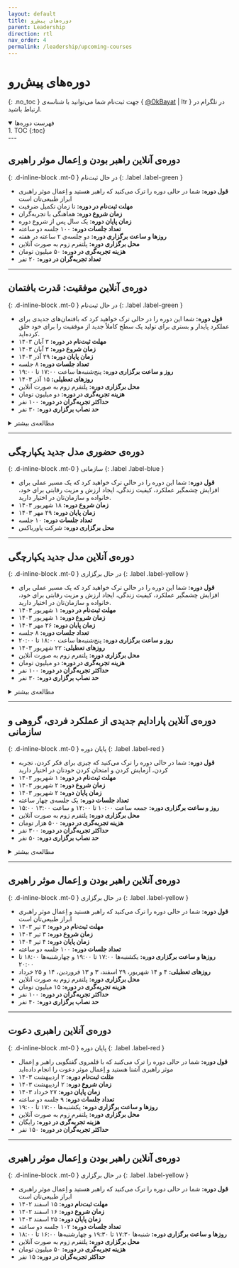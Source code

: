 ```yaml
---
layout: default
title: دوره‌های پیش‌رو
parent: Leadership
direction: rtl
nav_order: 4
permalink: /leadership/upcoming-courses
---
```


# دوره‌های پیش‌رو
{: .no_toc }
جهت ثبت‌نام شما می‌توانید با شناسه‌ی { [@OkBayat](https://t.me/OKBayat) | ltr } در تلگرام در ارتباط باشید.

<details open markdown="block">
  <summary>فهرست دوره‌ها</summary>
  1. TOC
  {:toc}
</details>
---


## دوره‌ی آنلاین راهبر بودن و اِعمال موثر راهبری
{: .d-inline-block .mt-0 }
در حال ثبت‌نام
{: .label .label-green }

- **قول دوره:** شما در حالی دوره را ترک می‌کنید که راهبر هستید و اِعمال موثر راهبری ابراز طبیعی‌تان است
- **مهلت ثبت‌نام در دوره:** تا زمان تکمیل ضرفیت
- **زمان شروع دوره:** هماهنگی با تجربه‌گران
- **زمان پایان دوره:** یک سال پس از شروع دوره
- **تعداد جلسات دوره:** ۱۰۰ جلسه دو ساعته
- **روزها و ساعت برگزاری دوره:** دو جلسه‌ی ۲ ساعته در هفته
- **محل برگزاری دوره:** پلتفرم زوم به صورت آنلاین
- **هزینه تجربه‌گری در دوره:** ۵۰ میلیون تومان
- **تعداد تجربه‌گران در دوره:** ۲۰ نفر

---

## دوره‌ی آنلاین موفقیت: قدرت بافتمان
{: .d-inline-block .mt-0 }
در حال ثبت‌نام
{: .label .label-green }

- **قول دوره:** شما این دوره را در حالی ترک خواهید کرد که بافتمان‌های جدیدی برای عملکرد پایدار و بستری برای تولید یک سطح کاملاً جدید از موفقیت را برای خود خلق کرده‌اید.
- **مهلت ثبت‌نام در دوره:** ۳ آبان ۱۴۰۳
- **زمان شروع دوره:** ۳ آبان ۱۴۰۳
- **زمان پایان دوره:** ۲۹ آذر ۱۴۰۳
- **تعداد جلسات دوره:** ۸ جلسه
- **روز و ساعت برگزاری دوره:** پنج‌شنبه‌ها ساعت ۱۷:۰۰ تا ۱۹:۰۰
- **روز‌های تعطیلی:** ۱۵ آذر ۱۴۰۳
- **محل برگزاری دوره:** پلتفرم زوم به صورت آنلاین
- **هزینه تجربه‌گری در دوره:** دو میلیون تومان
- **حداکثر تجربه‌گران در دوره:** ۱۰۰ نفر
- **حد نصاب برگزاری دوره:** ۳۰ نفر

<details markdown="block">
  <summary>مطالعه‌ی بیشتر</summary>

بسیاری از ما با مقایسه خود با دیگران، نگه داشتن گفتگوهای قدیمی، یا برآورده نکردن انتظارات خود یا دیگران، خود را تضعیف می‌کنیم. ممکن است به هزاران کتاب، ویدیو، و سمینار درباره موفقیت—چگونگی پیشرفت، چگونگی کسب برتری—بپردازیم. در حالی که ممکن است ابزارهای مفیدی بیاموزیم و بهبودهایی را ببینیم، این درون یک بافتمان موجود رخ می‌دهد—که اغلب از آن بی‌خبر هستیم.

اگر فرض را بر این بگیرید که زندگی درون بافت‌هایی که نگه می‌داریم رخ می‌دهد، آنچه آشکار می‌شود این است که آن بافتمان‌ها شکل‌دهنده آن چیزی هستند که فکر می‌کنیم می‌توانیم یا نمی‌توانیم انجام دهیم. همان‌طور که این بافتمان‌های پیش‌فرض می‌توانند ما را محدود و گرفتار نگه دارند، بافتمان‌های خلق شده یا ابداع شده می‌توانند آزادی، قدرت و موفقیت را ممکن سازند.

این دوره مجموعه‌ای از نکات و ابزارهای موفقیت را ارائه نمی‌دهد. بلکه، شما یک بافتمان جدید ایجاد خواهید کرد که عملکرد پایدار و بستری برای تولید یک سطح کاملاً جدید از موفقیت را امکان‌پذیر می‌سازد. این دوره، برای افرادی است که به دنبال گسترش مرزهای آنچه می‌دانند ممکن است، می‌باشد.
</details>

---

## دوره‌ی حضوری مدل جدید یکپارچگی
{: .d-inline-block .mt-0 }
سازمانی
{: .label .label-blue }

- **قول دوره:** شما این دوره را در حالی ترک خواهید کرد که یک مسیر عملی برای افزایش چشمگیر عملکرد، کیفیت زندگی، ایجاد ارزش و مزیت رقابتی برای خود، خانواده و سازمان‌تان در اختیار دارید. 
- **زمان شروع دوره:** ۱۸ شهریور ۱۴۰۳
- **زمان پایان دوره:** ۲۹ مهر ۱۴۰۳
- **تعداد جلسات دوره:** ۱۰ جلسه
- **محل برگزاری دوره:** شرکت پاورباکس

---

## دوره‌ی آنلاین مدل جدید یکپارچگی
{: .d-inline-block .mt-0 }
در حال برگزاری
{: .label .label-yellow }

- **قول دوره:** شما این دوره را در حالی ترک خواهید کرد که یک مسیر عملی برای افزایش چشمگیر عملکرد، کیفیت زندگی، ایجاد ارزش و مزیت رقابتی برای خود، خانواده و سازمان‌تان در اختیار دارید. 
- **مهلت ثبت‌نام در دوره:** ۱ شهریور ۱۴۰۳
- **زمان شروع دوره:** ۱ شهریور ۱۴۰۳
- **زمان پایان دوره:** ۲۶ مهر ۱۴۰۳
- **تعداد جلسات دوره:** ۸ جلسه
- **روز و ساعت برگزاری دوره:** پنج‌شنبه‌ها ساعت ۱۸:۰۰ تا ۲۰:۰۰
- **روز‌های تعطیلی:** ۲۲ شهریور ۱۴۰۳
- **محل برگزاری دوره:** پلتفرم زوم به صورت آنلاین
- **هزینه تجربه‌گری در دوره:** دو میلیون تومان
- **حداکثر تجربه‌گران در دوره:** ۱۰۰ نفر
- **حد نصاب برگزاری دوره:** ۳۰ نفر

<details markdown="block">
  <summary>مطالعه‌ی بیشتر</summary>

در این دوره آموزشی منحصر به فرد، شرکت‌کنندگان با مدل جدیدی از یکپارچگی آشنا می‌شوند که توانمندی‌های قابل توجهی را برای افزایش عملکرد فردی، گروهی و سازمانی فراهم می‌کند. این مدل، رابطه علّی بین یکپارچگی و عملکرد را روشن می‌سازد و دسترسی به این رابطه را برای افزایش کیفیت زندگی و ایجاد ارزش ارائه می‌دهد.

**اهداف دوره:**

1. افزایش عملکرد: شرکت‌کنندگان خواهند آموخت که چگونه با استفاده از مدل یکپارچگی، عملکرد خود و سازمانشان را به طور قابل توجهی بهبود بخشند.
2. بهبود کیفیت زندگی: این دوره راهکارهایی عملی برای افزایش کیفیت زندگی، شادی و رفاه شخصی ارائه می‌دهد.
3. ایجاد ارزش: یادگیری ایجاد ارزش در سازمان‌ها از طریق یکپارچگی و عملکرد بهینه.
4. تقویت روابط اجتماعی: توانمندسازی افراد برای ایجاد و حفظ روابط اجتماعی سالم و قابل اعتماد.

**محتوای دوره:**

1. مبانی یکپارچگی:
   - تعریف و تبیین یکپارچگی
   - بررسی رابطه بین یکپارچگی و عملکرد
   - تاثیر یکپارچگی بر کیفیت زندگی

2. یکپارچگی فردی:
   - نقش کلمات و تعهدات فردی
   - چگونگی حفظ یکپارچگی در مواجهه با چالش‌ها
   - تاثیر یکپارچگی بر اعتماد به نفس و خودباوری

3. یکپارچگی گروهی و سازمانی:
   - تعریف یکپارچگی در گروه‌ها و سازمان‌ها
   - نقش ارتباطات در حفظ یکپارچگی سازمانی
   - چگونگی ایجاد یک محیط کاری یکپارچه و هماهنگ

4. مدیریت اصول اخلاقی و قانونی:
   - بررسی اصول اخلاقی و قانونی در محیط کار
   - راهکارهای حفظ یکپارچگی در مواجهه با اصول‌ اخلاقی
   - نمونه‌هایی از مدیریت اصول اخلاقی با حفظ یکپارچگی

**روش‌های آموزشی:**

- جلسات آموزشی تئوری
- کارگاه‌های عملی
- بحث و تبادل نظر گروهی
- مطالعات موردی و مثال‌های واقعی

**مزایای تجربه‌گری در دوره:**

- دستیابی به ابزارها و تکنیک‌های عملی برای افزایش عملکرد
- بهبود قابل توجه در کیفیت زندگی و رضایت شغلی
- توانایی ایجاد و حفظ روابط قابل اعتماد در محیط کار و زندگی شخصی
- افزایش اعتماد به نفس و خودباوری از طریق حفظ یکپارچگی


با شرکت در این دوره، شما با یک مدل جدید و عملی آشنا خواهید شد که مسیرهای عملیاتی برای افزایش عملکرد، کیفیت زندگی، و ایجاد ارزش را برای شما، خانواده‌تان و سازمانتان فراهم می‌کند.

</details>

---

## دوره‌ی آنلاین پارادایم جدیدی از عملکرد فردی، گروهی و سازمانی
{: .d-inline-block .mt-0 }
پایان دوره
{: .label .label-red }

- **قول دوره:** شما در حالی دوره را ترک می‌کنید که چیزی برای فکر کردن، تجربه‌ کردن، آزمایش کردن و امتحان کردن خودتان در اختیار دارید
- **مهلت ثبت‌نام در دوره:** ۱ شهریور ۱۴۰۳
- **زمان شروع دوره:** ۲ شهریور ۱۴۰۳
- **زمان پایان دوره:** ۲ شهریور ۱۴۰۳
- **تعداد جلسات دوره:** یک جلسه‌ی چهار ساعته
- **روز و ساعت برگزاری دوره:** جمعه ساعت ۱۰:۰۰ تا ۱۲:۰۰ و ساعت ۱۳:۰۰ ۱۵:۰۰
- **محل برگزاری دوره:** پلتفرم زوم به صورت آنلاین
- **هزینه تجربه‌گری در دوره:** ۵۰۰ هزار تومان
- **حداکثر تجربه‌گران در دوره:** ۳۰۰ نفر
- **حد نصاب برگزاری دوره:** ۵۰ نفر

<details markdown="block">
  <summary>مطالعه‌ی بیشتر</summary>

آیا تا به حال از خود پرسیده‌اید چرا برخی افراد و سازمان‌ها عملکرد بسیار بهتری نسبت به دیگران دارند؟ آیا به دنبال روشی عملی و علمی برای بهبود عملکرد شخصی یا تیمی خود هستید؟ این دوره آموزشی منحصر به فرد به شما کمک خواهد کرد تا به این سوالات پاسخ دهید و ابزارهایی کارآمد برای بهبود عملکردتان به دست آورید.

### در این دوره چه خواهید آموخت؟
{: .no_toc }

#### مدل جدید عملکرد
{: .no_toc }
- آشنایی با مدل جدید ورنر ارهارد که دسترسی عملی به منبع عملکرد را فراهم می‌کند.
- درک عمیق از چگونگی تأثیرگذاری عوامل داخلی و خارجی بر عملکرد شما.

#### دسترسی عملی به منبع عملکرد
{: .no_toc }
- یادگیری تکنیک‌هایی برای دسترسی به منبع اصلی عملکرد و بهبود آن.
- استفاده از زبان و تفکر استراتژیک برای تغییر نحوه درک و تفسیر خود از مسائل و چالش‌ها.

#### توسعه مهارت‌های راهبری
{: .no_toc }
- بهبود مهارت‌های راهبری و مدیریت برای ارتقاء عملکرد تیمی.
- استفاده از اصول و مفاهیم ارائه شده برای افزایش تأثیرگذاری و کارایی در محیط کار و زندگی شخصی.

#### با شرکت در این دوره به چه چیزی خواهید رسید؟
{: .no_toc }
- با ابزارهای عملی و کاربردی برای بهبود عملکرد شخصی و تیمی آشنا خواهید شد.
- خواهید توانست عملکرد خود و دیگران را به شیوه‌ای علمی و مؤثر تحلیل و بهبود دهید.
- با استفاده از مدل جدید، کارایی و بهره‌وری خود و تیم خود را به طرز چشمگیری افزایش خواهید داد.
- مهارت‌های راهبری خود را به سطح بالاتری ارتقاء خواهید داد و توانایی مدیریت و هدایت تیم‌های کاری خود را بهبود خواهید بخشید.

این دوره مناسب برای تمام افرادی است که به دنبال رشد و توسعه فردی و حرفه‌ای خود هستند و می‌خواهند ابزارها و تکنیک‌های علمی و عملی برای بهبود عملکرد خود به دست آورند.

ثبت‌نام کنید و اولین قدم را برای دستیابی به عملکرد برتر بردارید!

</details>


---

## دوره‌ی آنلاین راهبر بودن و اِعمال موثر راهبری
{: .d-inline-block .mt-0 }
در حال برگزاری
{: .label .label-yellow }

- **قول دوره:** شما در حالی دوره را ترک می‌کنید که راهبر هستید و اِعمال موثر راهبری ابراز طبیعی‌تان است
- **مهلت ثبت‌نام در دوره:** ۳ تیر ۱۴۰۳
- **زمان شروع دوره:** ۳ تیر ۱۴۰۳
- **زمان پایان دوره:** ۴ تیر ۱۴۰۴
- **تعداد جلسات دوره:** ۱۰۰ جلسه دو ساعته
- **روزها و ساعت برگزاری دوره:** یکشنبه‌ها ۱۷:۰۰ تا ۱۹:۰۰ و چهار‌شنبه‌ها ۱۸:۰۰ تا ۲۰:۰۰
- **روز‌های تعطیلی:** ۴ و ۱۴ شهریور، ۲۹ اسفند، ۳ و ۱۳ فروردین، ۱۴ و ۲۵ خرداد
- **محل برگزاری دوره:** پلتفرم زوم به صورت آنلاین
- **هزینه تجربه‌گری در دوره:** ۱۵ میلیون تومان
- **حداکثر تجربه‌گران در دوره:** ۱۰۰ نفر
- **حد نصاب برگزاری دوره:** ۴۰ نفر


---

## دوره‌ی آنلاین راهبری دعوت
{: .d-inline-block .mt-0 }
پایان دوره
{: .label .label-red }

- **قول دوره:** شما در حالی دوره را ترک می‌کنید که با قلمروی گفتگویی راهبر و اِعمال موثر راهبری آشنا هستید و اِعمال موثر دعوت را انجام داده‌اید
- **مثلت ثبت‌نام دوره:** ۲ اردیبهشت ۱۴۰۳
- **زمان شروع دوره:** ۲ اردیبهشت ۱۴۰۳
- **زمان پایان دوره:** ۲۷ خرداد ۱۴۰۳
- **تعداد جلسات دوره:** ۹ جلسه دو ساعته
- **روزها و ساعت برگزاری دوره:** یکشنبه‌ها ۱۷:۰۰ تا ۱۹:۰۰
- **محل برگزاری دوره:** پلتفرم زوم به صورت آنلاین
- **هزینه تجربه‌گری در دوره:** رایگان
- **حداکثر تجربه‌گران در دوره:** ۱۵۰ نفر

---

## دوره‌ی آنلاین راهبر بودن و اِعمال موثر راهبری
{: .d-inline-block .mt-0 }
در حال برگزاری
{: .label .label-yellow }

- **قول دوره:** شما در حالی دوره را ترک می‌کنید که راهبر هستید و اِعمال موثر راهبری ابراز طبیعی‌تان است
- **مهلت ثبت‌نام دوره:** ۱۵ اسفند ۱۴۰۲
- **زمان شروع دوره:** ۱۶ اسفند ۱۴۰۲
- **زمان پایان دوره:** ۲۵ اسفند ۱۴۰۳
- **تعداد جلسات دوره:** ۱۰۲ جلسه دو ساعته
- **روزها و ساعت برگزاری دوره:** شنبه‌ها ۱۷:۳۰ تا ۱۹:۳۰ و چهارشنبه‌ها ۱۶:۰۰ تا ۱۸:۰۰
- **محل برگزاری دوره:** پلتفرم زوم به صورت آنلاین
- **هزینه تجربه‌گری در دوره:** ۵۰ میلیون تومان
- **حداکثر تجربه‌گران در دوره:** ۱۵ نفر
